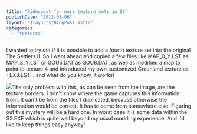 ```yaml
---
title: "Sidequest for more texture sets in S2"
publishDate: "2012-08-06"
layout: '$layouts/BlogPost.astro'
categories: 
  - "textures"
---
```


I wanted to try out if it is possible to add a fourth texture set into the original The Settlers II. So I went ahead and copied a few files like MAP\_0\_Y.LST as MAP\_3\_Y.LST or GOU5.DAT as GOU8.DAT, as well as modified a map to point to texture 4 and introduced my own customized Greenland texture as TEX8.LST... and what do you know, it works!

![](/wp-content/uploads/2012/08/more_textures_to_s2.png)The only problem with this, as can be seen from the image, are the texture borders. I don't know where the game captures this information from. It can't be from the files I duplicated, because otherwise the information would be correct. It has to come from somewhere else. Figuring out this mystery will be a hard one. In worst case it is some data within the S2.EXE which is quite well beyond my usual modding experience. And I'd like to keep things easy anyway!
